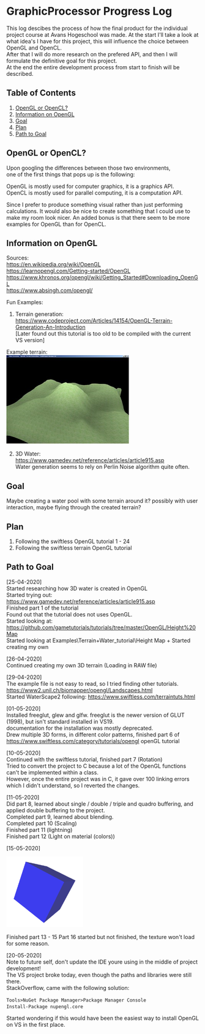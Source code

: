 <h1> GraphicProcessor Progress Log </h1>

This log descibes the process of how the final product for the individual project course at Avans Hogeschool was made.
At the start I'll take a look at what idea's I have for this project, this will influence the choice between OpenGL and OpenCL. <br>
After that I will do more research on the prefered API, and then I will formulate the definitive goal for this project.<br>
At the end the entire development process from start to finish will be described.

<h2> Table of Contents </h2>

1. [OpenGL or OpenCL?](#GLCL)
2. [Information on OpenGL ](#GL)
3. [Goal](#Goal)
4. [Plan](#Plan)
5. [Path to Goal ](#PtG)

<a name="GLCL"></a>
## OpenGL or OpenCL?

Upon googling the differences between those two environments, <br>
one of the first things that pops up is the following: <br>

OpenGL is mostly used for computer graphics, it is a graphics API. <br>
OpenCL is mostly used for parallel computing, it is a computation API. <br>

Since I prefer to produce something visual rather than just performing calculations.
It would also be nice to create something that I could use to make my room look nicer.
An added bonus is that there seem to be more examples for OpenGL than for OpenCL.

<a name="GL"></a>
## Information on OpenGL

Sources: <br>
https://en.wikipedia.org/wiki/OpenGL <br>
https://learnopengl.com/Getting-started/OpenGL <br>
https://www.khronos.org/opengl/wiki/Getting_Started#Downloading_OpenGL <br>
https://www.absingh.com/opengl/

Fun Examples: <br>

1. Terrain generation: https://www.codeproject.com/Articles/14154/OpenGL-Terrain-Generation-An-Introduction <br>
[Later found out this tutorial is too old to be compiled with the current VS version] <br>

Example terrain: <br>
![Simple terrain](/Images/SimpleTerrain.jpg)

2. 3D Water: <br>
   https://www.gamedev.net/reference/articles/article915.asp <br>
   Water generation seems to rely on Perlin Noise algorithm quite often.

<a name="Goal"></a>
## Goal

Maybe creating a water pool with some terrain around it? possibly with user interaction, maybe flying through the created terrain?

<a name="Plan"></a>
## Plan

1. Following the swiftless OpenGL tutorial 1 - 24
2. Following the swiftless terrain OpenGL tutorial

<a name="PtG"></a>
## Path to Goal

[25-04-2020] <br>
Started researching how 3D water is created in OpenGL <br>
Started trying out: https://www.gamedev.net/reference/articles/article915.asp <br>
Finished part 1 of the tutorial <br>
Found out that the tutorial does not uses OpenGL. <br>
Started looking at: https://github.com/gametutorials/tutorials/tree/master/OpenGL/Height%20Map <br>
Started looking at Examples\Terrain+Water_tutorial\Height Map + Started creating my own

[26-04-2020] <br>
Continued creating my own 3D terrain (Loading in RAW file)

[29-04-2020] <br>
The example file is not easy to read, so I tried finding other tutorials. <br>
https://www2.unil.ch/biomapper/opengl/Landscapes.html <br>
Started WaterScape2 following: https://www.swiftless.com/terraintuts.html

[01-05-2020] <br>
Installed freeglut, glew and glfw.
freeglut is the newer version of GLUT (1998), but isn't standard installed in VS19. <br>
documentation for the installation was mostly deprecated. <br>
Drew multiple 3D forms, in different color patterns, finished part 6 of https://www.swiftless.com/category/tutorials/opengl openGL tutorial

[10-05-2020] <br>
Continued with the swiftless tutorial, finished part 7 (Rotation)<br>
Tried to convert the project to C because a lot of the OpenGL functions can't be implemented within a class.<br>
However, once the entire project was in C, it gave over 100 linking errors which I didn't understand, so I reverted the changes.

[11-05-2020] <br>
Did part 8, learned about single / double / triple and quadro buffering, and applied double buffering to the project. <br>
Completed part 9, learned about blending. <br>
Completed part 10 (Scaling) <br>
Finished part 11 (lightning) <br>
Finished part 12 (Light on material (colors)) <br>

[15-05-2020] <br>

<img src="/Images/BueShadyCube.png" width="200"> <br>

Finished part 13 - 15
Part 16 started but not finished, the texture won't load for some reason.

[20-05-2020] <br>
Note to future self, don't update the IDE youre using in the middle of project development! <br>
The VS project broke today, even though the paths and libraries were still there. <br>
StackOverflow, came with the following solution: <br>

`Tools>NuGet Package Manager>Package Manager Console` <br>
`Install-Package nupengl.core` <br>

Started wondering if this would have been the easiest way to install OpenGL on VS in the first place.

